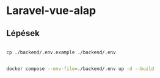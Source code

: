# Laravel-vue-alap



## Lépések



```bash

cp ./backend/.env.example ./backend/.env

```
```bash

docker compose --env-file=./backend/.env up -d --build

```


